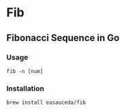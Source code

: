 # Fib
## Fibonacci Sequence in Go

### Usage
```
fib -n [num]
```

### Installation

```
brew install easauceda/fib
```